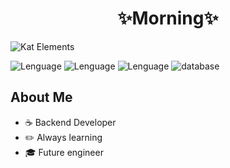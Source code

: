 <div align="center">
<h1 align="center">✨Morning✨</h1>
</div>
<img src="https://i.postimg.cc/tTkTx88d/monika.jpg" alt = "Kat Elements">



![Lenguage](https://img.shields.io/badge/Java-orange
)
![Lenguage](https://img.shields.io/badge/C%2B%2B-blue?style=flat-square&logo=cplusplus)
![Lenguage](https://img.shields.io/badge/Python-blue?style=flat-square&logo=python)
![database](https://img.shields.io/badge/SQL-yellow?style=flat-square&logo=mysql)

## About Me
 
- ☕ Backend Developer
- ✏️ Always learning
- 🎓 Future engineer
<!--
**AyayaCare/AyayaCare** is a ✨ _special_ ✨ repository because its `README.md` (this file) appears on your GitHub profile.

Here are some ideas to get you started:

- 🔭 I’m currently working on ...
- 🌱 I’m currently learning ...
- 👯 I’m looking to collaborate on ...
- 🤔 I’m looking for help with ...
- 💬 Ask me about ...
- 📫 How to reach me: ...
- 😄 Pronouns: ...
- ⚡ Fun fact: ...
-->
